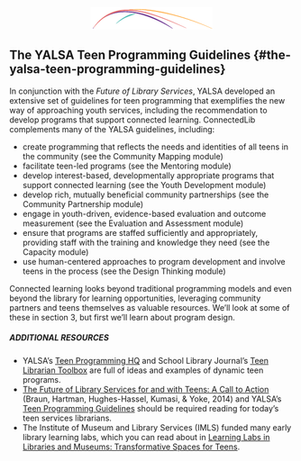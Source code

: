 <div style="text-align:center;"><img src="/assets/CL_Swoosh.png" alt="ConnectedLib: Helping librarians use digital media to make learning connections with youth"/></div>

## The YALSA Teen Programming Guidelines {#the-yalsa-teen-programming-guidelines}

In conjunction with the _Future of Library Services_, YALSA developed an extensive set of guidelines for teen programming that exemplifies the new way of approaching youth services, including the recommendation to develop programs that support connected learning. ConnectedLib complements many of the YALSA guidelines, including:

* create programming that reflects the needs and identities of all teens in the community \(see the Community Mapping module\)
* facilitate teen-led programs \(see the Mentoring module\)
* develop interest-based, developmentally appropriate programs that support connected learning \(see the Youth Development module\)
* develop rich, mutually beneficial community partnerships \(see the Community Partnership module\)
* engage in youth-driven, evidence-based evaluation and outcome measurement \(see the Evaluation and Assessment module\)
* ensure that programs are staffed sufficiently and appropriately, providing staff with the training and knowledge they need \(see the Capacity module\)
* use human-centered approaches to program development and involve teens in the process \(see the Design Thinking module\)

Connected learning looks beyond traditional programming models and even beyond the library for learning opportunities, leveraging community partners and teens themselves as valuable resources. We’ll look at some of these in section 3, but first we’ll learn about program design.

<div class="table-format additional-resources"><span class="title"><h5>ADDITIONAL RESOURCES</h5></span>  
<ul><li>YALSA’s <a href="http://hq.yalsa.net/">Teen Programming HQ</a> and School Library Journal’s <a href="http://www.teenlibrariantoolbox.com/">Teen Librarian Toolbox</a> are full of ideas and examples of dynamic teen programs.</li><li><a href="http://www.ala.org/yaforum/future-library-services-and-teens-project-report">The Future of Library Services for and with Teens: A Call to Action</a> (Braun, Hartman, Hughes-Hassel, Kumasi, & Yoke, 2014) and YALSA’s <a href="http://www.ala.org/yalsa/teen-programming-guidelines">Teen Programming Guidelines</a> should be required reading for today’s teen services librarians.</li><li>The Institute of Museum and Library Services (IMLS) funded many early library learning labs, which you can read about in <a href="https://www.imls.gov/sites/default/files/legacy/assets/1/AssetManager/LearningLabsReport.pdf">Learning Labs in Libraries and Museums: Transformative Spaces for Teens</a>.</li></ul></div>



